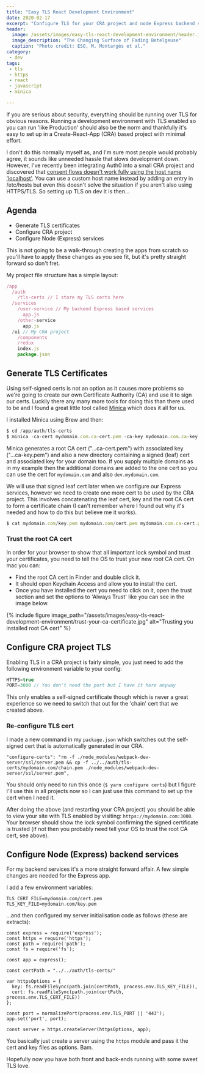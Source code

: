 ```yaml
---
title: "Easy TLS React Development Environment"
date: 2020-02-17
excerpt: "Configure TLS for your CRA project and node Express backend services in no time at all."
header:
  image: /assets/images/easy-tls-react-development-environment/header.jpg
  image_description: "The Changing Surface of Fading Betelgeuse"
  caption: "Photo credit: ESO, M. Montargès et al."
category:
 - dev
tags:
 - tls
 - https
 - react
 - javascript
 - minica

---
```




If you are serious about security, everything should be running over TLS for obvious reasons. Running a development environment with TLS enabled so you can run 'like Production' should also be the norm and thankfully it's easy to set up in a Create-React-App (CRA) based project with minimal effort.

I don't do this normally myself as, and I'm sure most people would probably agree, it sounds like unneeded hassle that slows development down. However, I've recently been integrating Auth0 into a small CRA project and discovered that [consent flows doesn't work fully using the host name 'localhost'][1]. You can use a custom host name instead by adding an entry in /etc/hosts but even this doesn't solve the situation if you aren't also using HTTPS/TLS. So setting up TLS on dev it is then...


## Agenda

* Generate TLS certificates
* Configure CRA project
* Configure Node (Express) services

This is not going to be a walk-through creating the apps from scratch so you'll have to apply these changes as you see fit, but it's pretty straight forward so don't fret. 

My project file structure has a simple layout:
```js
/app
  /auth
    /tls-certs // I store my TLS certs here
  /services
    /user-service // My backend Express based services
      app.js
    /other-service
      app.js
  /ui // My CRA project
    /components
    /redux
    index.js
    package.json
```

## Generate TLS Certificates

Using self-signed certs is not an option as it causes more problems so we're going to create our own Certificate Authority (CA) and use it to sign our certs.
Luckily there any many more tools for doing this than there used to be and I found a great little tool called [Minica][2] which does it all for us. 

I installed Minica using Brew and then:
```js
$ cd /app/auth/tls-certs
$ minica -ca-cert mydomain.com.ca-cert.pem -ca-key mydomain.com.ca-key.pem -domains mydomain.com,dev.mydomain.com
```

Minica generates a root CA cert ("...ca-cert.pem") with associated key ("...ca-key.pem") and also a new directory containing a signed (leaf) cert and associated key for your domain too. If you supply multiple domains as in my example then the additional domains are added to the one cert so you can use the cert for `mydomain.com` and also `dev.mydomain.com`.

We will use that signed leaf cert later when we configure our Express services, however we need to create one more cert to be used by the CRA project. This involves concatenating the leaf cert, key and the root CA cert to form a certificate chain (I can't remember where I found out why it's needed and how to do this but believe me it works).
```js
$ cat mydomain.com/key.pem mydomain.com/cert.pem mydomain.com.ca-cert.pem > mydomain.com/chain.pem
```

### Trust the root CA cert
In order for your browser to show that all important lock symbol and trust your certificates, you need to tell the OS to trust your new root CA cert. On mac you can:
* Find the root CA cert in Finder and double click it.
* It should open Keychain Access and allow you to install the cert. 
* Once you have installed the cert you need to click on it, open the trust section and set the options to 'Always Trust' like you can see in the image below.

{% include figure image_path="/assets/images/easy-tls-react-development-environment/trust-your-ca-certificate.jpg" alt="Trusting you installed root CA cert" %}

## Configure CRA project TLS
Enabling TLS in a CRA project is fairly simple, you just need to add the following environment variable to your config:
```js
HTTPS=true
PORT=3000 // You don't need the port but I have it here anyway
```
This only enables a self-signed certificate though which is never a great experience so we need to switch that out for the 'chain' cert that we created above.

### Re-configure TLS cert
I made a new command in my `package.json` which switches out the self-signed cert that is automatically generated in our CRA.
```
"configure-certs": "rm -f ./node_modules/webpack-dev-server/ssl/server.pem && cp -f ../../auth/tls-certs/mydomain.com/chain.pem ./node_modules/webpack-dev-server/ssl/server.pem",
```
You should only need to run this once (`$ yarn configure certs`) but I figure I'll use this in all projects now so I can just use this command to set up the cert when I need it.

After doing the above (and restarting your CRA project) you should be able to view your site with TLS enabled by visiting: `https://mydomain.com:3000`. Your browser should show the lock symbol confirming the signed certificate is trusted (if not then you probably need tell your OS to trust the root CA cert, see above). 

## Configure Node (Express) backend services
For my backend services it's a more straight forward affair. A few simple changes are needed for the Express app.

I add a few environment variables:
```
TLS_CERT_FILE=mydomain.com/cert.pem
TLS_KEY_FILE=mydomain.com/key.pem
```
...and then configured my server initialisation code as follows (these are extracts):

```
const express = require('express');
const https = require('https');
const path = require('path');
const fs = require('fs');

const app = express();

const certPath = "../../auth/tls-certs/"

var httpsOptions = {
  key: fs.readFileSync(path.join(certPath, process.env.TLS_KEY_FILE)),
  cert: fs.readFileSync(path.join(certPath, process.env.TLS_CERT_FILE))
};

const port = normalizePort(process.env.TLS_PORT || '443');
app.set('port', port);

const server = https.createServer(httpsOptions, app);
```

You basically just create a server using the `https` module and pass it the cert and key files as options. Bam.

Hopefully now you have both front and back-ends running with some sweet TLS love.


[1]: https://community.auth0.com/t/how-do-i-skip-the-consent-page-for-my-api-authorization-flow/6035/2
[2]: https://github.com/jsha/minica

